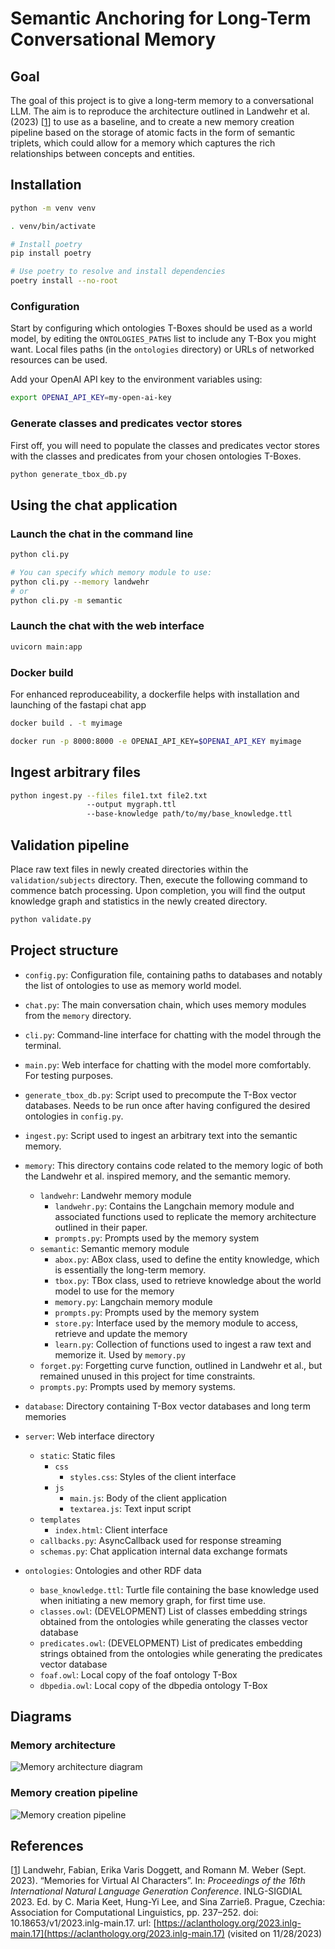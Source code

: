 # Semantic Anchoring for Long-Term Conversational Memory


## Goal
The goal of this project is to give a long-term memory to a conversational LLM. The aim is to reproduce the architecture outlined in Landwehr et al. (2023) [[1](#references)] to use as a baseline, and to create a new memory creation pipeline based on the storage of atomic facts in the form of semantic triplets, which could allow for a memory which captures the rich relationships between concepts and entities.


## Installation

```bash
python -m venv venv
```

```bash
. venv/bin/activate
```

```bash
# Install poetry
pip install poetry

# Use poetry to resolve and install dependencies
poetry install --no-root
```


### Configuration
Start by configuring which ontologies T-Boxes should be used as a world model, by editing the `ONTOLOGIES_PATHS` list to include any T-Box you might want. Local files paths (in the `ontologies` directory) or URLs of networked resources can be used.

Add your OpenAI API key to the environment variables using:
```bash
export OPENAI_API_KEY=my-open-ai-key
```

### Generate classes and predicates vector stores
First off, you will need to populate the classes and predicates vector stores with the classes and predicates from your chosen ontologies T-Boxes.
```bash
python generate_tbox_db.py
```


## Using the chat application
### Launch the chat in the command line
```bash
python cli.py

# You can specify which memory module to use:
python cli.py --memory landwehr
# or
python cli.py -m semantic
```

### Launch the chat with the web interface
```bash
uvicorn main:app
```

### Docker build
For enhanced reproduceability, a dockerfile helps with installation and launching of the fastapi chat app

```bash
docker build . -t myimage

docker run -p 8000:8000 -e OPENAI_API_KEY=$OPENAI_API_KEY myimage
```

## Ingest arbitrary files

```bash
python ingest.py --files file1.txt file2.txt
                 --output mygraph.ttl
                 --base-knowledge path/to/my/base_knowledge.ttl
```

## Validation pipeline
Place raw text files in newly created directories within the `validation/subjects` directory. Then, execute the following command to commence batch processing. Upon completion, you will find the output knowledge graph and statistics in the newly created directory.
```bash
python validate.py
```


## Project structure

- `config.py`: Configuration file, containing paths to databases and notably the list of ontologies to use as memory world model.
- `chat.py`: The main conversation chain, which uses memory modules from the `memory` directory.
- `cli.py`: Command-line interface for chatting with the model through the terminal.
- `main.py`: Web interface for chatting with the model more comfortably. For testing purposes.
- `generate_tbox_db.py`: Script used to precompute the T-Box vector databases. Needs to be run once after having configured the desired ontologies in `config.py`.
- `ingest.py`: Script used to ingest an arbitrary text into the semantic memory.

- `memory`: This directory contains code related to the memory logic of both the Landwehr et al. inspired memory, and the semantic memory.
    - `landwehr`: Landwehr memory module
        - `landwehr.py`: Contains the Langchain memory module and associated functions used to replicate the memory architecture outlined in their paper.
        - `prompts.py`: Prompts used by the memory system
    - `semantic`: Semantic memory module
        - `abox.py`: ABox class, used to define the entity knowledge, which is essentially the long-term memory.
        - `tbox.py`: TBox class, used to retrieve knowledge about the world model to use for the memory
        - `memory.py`: Langchain memory module
        - `prompts.py`: Prompts used by the memory system
        - `store.py`: Interface used by the memory module to access, retrieve and update the memory
        - `learn.py`: Collection of functions used to ingest a raw text and memorize it. Used by `memory.py`
    - `forget.py`: Forgetting curve function, outlined in Landwehr et al., but remained unused in this project for time constraints.
    - `prompts.py`: Prompts used by memory systems.
- `database`: Directory containing T-Box vector databases and long term memories
- `server`: Web interface directory
    - `static`: Static files
        - `css`
            - `styles.css`: Styles of the client interface
        - `js`
            - `main.js`: Body of the client application
            - `textarea.js`: Text input script
    - `templates`
        - `index.html`: Client interface
    - `callbacks.py`: AsyncCallback used for response streaming
    - `schemas.py`: Chat application internal data exchange formats
- `ontologies`: Ontologies and other RDF data
    - `base_knowledge.ttl`: Turtle file containing the base knowledge used when initiating a new memory graph, for first time use.
    - `classes.owl`: (DEVELOPMENT) List of classes embedding strings obtained from the ontologies while generating the classes vector database
    - `predicates.owl`: (DEVELOPMENT) List of predicates embedding strings obtained from the ontologies while generating the predicates vector database
    - `foaf.owl`: Local copy of the foaf ontology T-Box
    - `dbpedia.owl`: Local copy of the dbpedia ontology T-Box


## Diagrams
### Memory architecture
![Memory architecture diagram](https://github.com/florian-rieder/semantic-anchoring-memory/assets/48287183/da1bdce8-6e7a-4716-9850-de72a3d3d5cf)
### Memory creation pipeline
![Memory creation pipeline](https://github.com/florian-rieder/semantic-anchoring-memory/assets/48287183/85e8fc77-131b-4202-9a26-217e6d133be5)


## References
[[1](#goal)] Landwehr, Fabian, Erika Varis Doggett, and Romann M. Weber (Sept. 2023). “Memories for Virtual AI Characters”. In: *Proceedings of the 16th International Natural Language Generation Conference*. INLG-SIGDIAL 2023. Ed. by C. Maria Keet, Hung-Yi Lee, and Sina Zarrieß. Prague, Czechia: Association for Computational Linguistics, pp. 237–252. doi: 10.18653/v1/2023.inlg-main.17. url: [https://aclanthology.org/2023.inlg-main.17](https://aclanthology.org/2023.inlg-main.17) (visited on 11/28/2023)
